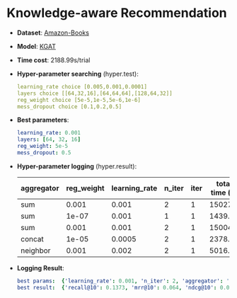 # Knowledge-aware Recommendation

- **Dataset**: [Amazon-Books](../../md/amazon-books_kg.md)

- **Model**: [KGAT](https://recbole.io/docs/user_guide/model/knowledge/kgat.html)

- **Time cost**: 2188.99s/trial

- **Hyper-parameter searching** (hyper.test):

  ```yaml
  learning_rate choice [0.005,0.001,0.0001]
  layers choice [[64,32,16],[64,64,64],[128,64,32]]
  reg_weight choice [5e-5,1e-5,5e-6,1e-6]
  mess_dropout choice [0.1,0.2,0.5]
  ```

- **Best parameters**:

  ```yaml
  learning_rate: 0.001
  layers: [64, 32, 16]
  reg_weight: 5e-5
  mess_dropout: 0.5
  ```

- **Hyper-parameter logging** (hyper.result):

  | aggregator | reg_weight | learning_rate | n_iter | iter | total time (s) | recall@10 | mrr@10 | ndcg@10 |
  |------------|------------|---------------|--------|------|----------------|-----------|--------|---------|
  | sum        | 0.001      | 0.001         | 2      | 1    | 15027.8        | 0.1373    | 0.064  | 0.0809  |
  | sum        | 1e-07      | 0.001         | 1      | 1    | 1439.98        | 0.0737    | 0.0377 | 0.0458  |
  | sum        | 0.001      | 0.001         | 2      | 1    | 15004.6        | 0.1373    | 0.064  | 0.0809  |
  | concat     | 1e-05      | 0.0005        | 2      | 1    | 2378.44        | 0.0459    | 0.023  | 0.0281  |
  | neighbor   | 0.001      | 0.002         | 2      | 1    | 5016.55        | 0.036     | 0.0137 | 0.0187  |



- **Logging Result**:

  ```yaml
  best params:  {'learning_rate': 0.001, 'n_iter': 2, 'aggregator': 'sum', 'l2_weight': 0.001, 'ls_weight': 1}
  best result:  {'recall@10': 0.1373, 'mrr@10': 0.064, 'ndcg@10': 0.0809, 'hit@10': 0.1391, 'precision@10': 0.014, 'time_this_iter_s': 15027.762351036072}

  ```
